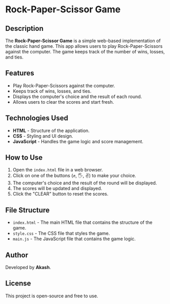 # Rock-Paper-Scissor Game

## Description
The **Rock-Paper-Scissor Game** is a simple web-based implementation of the classic hand game. This app allows users to play Rock-Paper-Scissors against the computer. The game keeps track of the number of wins, losses, and ties.

## Features
- Play Rock-Paper-Scissors against the computer.
- Keeps track of wins, losses, and ties.
- Displays the computer's choice and the result of each round.
- Allows users to clear the scores and start fresh.

## Technologies Used
- **HTML** - Structure of the application.
- **CSS** - Styling and UI design.
- **JavaScript** - Handles the game logic and score management.

## How to Use
1. Open the `index.html` file in a web browser.
2. Click on one of the buttons (✊, 🖐, ✌️) to make your choice.
3. The computer's choice and the result of the round will be displayed.
4. The scores will be updated and displayed.
5. Click the "CLEAR" button to reset the scores.

## File Structure
- `index.html` - The main HTML file that contains the structure of the game.
- `style.css` - The CSS file that styles the game.
- `main.js` - The JavaScript file that contains the game logic.

## Author
Developed by **Akash**.

## License
This project is open-source and free to use.
